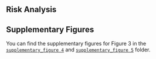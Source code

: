 ## Risk Analysis
## Supplementary Figures

You can find the supplementary figures for Figure 3 in the [`supplementary_figure 4`](https://github.com/theMMRF/MMRF_ImmuneAtlas/tree/main/manuscript_figures/Suppl_Figures/SuppFigure4) and [`supplementary_figure 5`](https://github.com/theMMRF/MMRF_ImmuneAtlas/tree/main/manuscript_figures/Suppl_Figures/SuppFigure5) folder.

